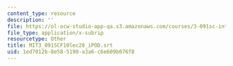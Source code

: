 ```yaml
---
content_type: resource
description: ''
file: https://ol-ocw-studio-app-qa.s3.amazonaws.com/courses/3-091sc-introduction-to-solid-state-chemistry-fall-2010/1ed7012b8e585190a3a6c6e609b076f8_MIT3_091SCF10lec28_iPOD.vtt
file_type: application/x-subrip
resourcetype: Other
title: MIT3_091SCF10lec28_iPOD.srt
uid: 1ed7012b-8e58-5190-a3a6-c6e609b076f8
---
```

